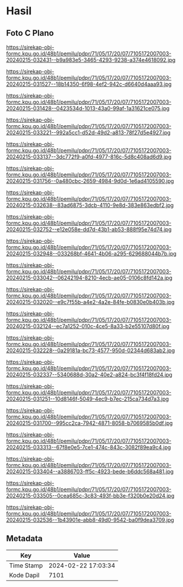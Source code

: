 # Hasil

## Foto C Plano

https://sirekap-obj-formc.kpu.go.id/48b1/pemilu/pdpr/71/05/17/20/07/7105172007003-20240215-032431--b9a983e5-3465-4293-9238-a374e4618092.jpg

https://sirekap-obj-formc.kpu.go.id/48b1/pemilu/pdpr/71/05/17/20/07/7105172007003-20240215-031527--18b14350-6f98-4ef2-942c-d6640d4aaa93.jpg

https://sirekap-obj-formc.kpu.go.id/48b1/pemilu/pdpr/71/05/17/20/07/7105172007003-20240215-031428--0423534d-1013-43a0-99af-1a31621ce075.jpg

https://sirekap-obj-formc.kpu.go.id/48b1/pemilu/pdpr/71/05/17/20/07/7105172007003-20240215-033221--992a5cc1-d52d-49d2-a813-78f27d5e4927.jpg

https://sirekap-obj-formc.kpu.go.id/48b1/pemilu/pdpr/71/05/17/20/07/7105172007003-20240215-033137--3dc772f9-a0fd-4977-816c-5d8c408ad6d9.jpg

https://sirekap-obj-formc.kpu.go.id/48b1/pemilu/pdpr/71/05/17/20/07/7105172007003-20240215-031756--0a480cbc-2659-4984-9d0d-1e6ad4105590.jpg

https://sirekap-obj-formc.kpu.go.id/48b1/pemilu/pdpr/71/05/17/20/07/7105172007003-20240215-032638--83ad6875-3dcb-4110-9e8d-383e863edbf2.jpg

https://sirekap-obj-formc.kpu.go.id/48b1/pemilu/pdpr/71/05/17/20/07/7105172007003-20240215-032752--e12e058e-dd7d-43b1-ab53-888f95e74d74.jpg

https://sirekap-obj-formc.kpu.go.id/48b1/pemilu/pdpr/71/05/17/20/07/7105172007003-20240215-032948--033268bf-4641-4b06-a295-629688044b7b.jpg

https://sirekap-obj-formc.kpu.go.id/48b1/pemilu/pdpr/71/05/17/20/07/7105172007003-20240215-033042--06242194-8210-4ecb-ae05-0106c8fd142a.jpg

https://sirekap-obj-formc.kpu.go.id/48b1/pemilu/pdpr/71/05/17/20/07/7105172007003-20240215-032020--e9c7f55b-a4e2-4a2e-84fe-b0830e0b403b.jpg

https://sirekap-obj-formc.kpu.go.id/48b1/pemilu/pdpr/71/05/17/20/07/7105172007003-20240215-032124--ec7a1252-010c-4ce5-8a33-b2e55107d80f.jpg

https://sirekap-obj-formc.kpu.go.id/48b1/pemilu/pdpr/71/05/17/20/07/7105172007003-20240215-032228--0a29181a-bc73-4577-950d-02344d683ab2.jpg

https://sirekap-obj-formc.kpu.go.id/48b1/pemilu/pdpr/71/05/17/20/07/7105172007003-20240215-032337--5340688d-30a2-40e2-a824-bc3f4f18fd24.jpg

https://sirekap-obj-formc.kpu.go.id/48b1/pemilu/pdpr/71/05/17/20/07/7105172007003-20240215-031251--10d8146f-5049-4ec9-b7ec-215ca734d7a3.jpg

https://sirekap-obj-formc.kpu.go.id/48b1/pemilu/pdpr/71/05/17/20/07/7105172007003-20240215-031700--995cc2ca-7942-4871-8058-b7069585b0df.jpg

https://sirekap-obj-formc.kpu.go.id/48b1/pemilu/pdpr/71/05/17/20/07/7105172007003-20240215-033313--67f8e0e5-7ce1-474c-843c-3082f89ea9c4.jpg

https://sirekap-obj-formc.kpu.go.id/48b1/pemilu/pdpr/71/05/17/20/07/7105172007003-20240215-033404--a3886703-ff5c-4923-bede-b6ddc568a481.jpg

https://sirekap-obj-formc.kpu.go.id/48b1/pemilu/pdpr/71/05/17/20/07/7105172007003-20240215-033505--0cea685c-3c83-493f-bb3e-f320b0e20d24.jpg

https://sirekap-obj-formc.kpu.go.id/48b1/pemilu/pdpr/71/05/17/20/07/7105172007003-20240215-032536--1b43901e-abb8-49d0-9542-ba0f9dea3709.jpg


## Metadata

| Key        | Value               |
| ---------- | ------------------- |
| Time Stamp | 2024-02-22 17:03:34 |
| Kode Dapil | 7101                |



